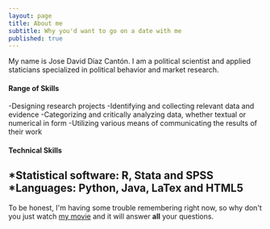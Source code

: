 ```yaml
---
layout: page
title: About me
subtitle: Why you'd want to go on a date with me
published: true
---
```



My name is Jose David Díaz Cantón. I am a political scientist and applied staticians specialized in political behavior and market research. 
#### Range of Skills
-Designing research projects
-Identifying and collecting relevant data and evidence
-Categorizing and critically analyzing data, whether textual or numerical in form
-Utilizing various means of communicating the results of their work
#### Technical Skills
*Statistical software: R, Stata and SPSS
*Languages: Python, Java, LaTex and HTML5
-

To be honest, I'm having some trouble remembering right now, so why don't you just watch [my movie](http://en.wikipedia.org/wiki/The_Princess_Bride_%28film%29) and it will answer **all** your questions.
